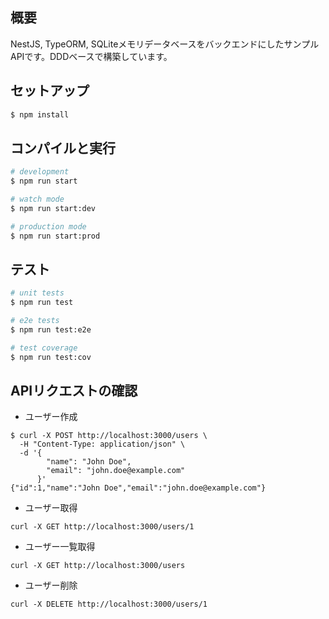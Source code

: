 ## 概要

NestJS, TypeORM, SQLiteメモリデータベースをバックエンドにしたサンプルAPIです。DDDベースで構築しています。

## セットアップ

```bash
$ npm install
```

## コンパイルと実行

```bash
# development
$ npm run start

# watch mode
$ npm run start:dev

# production mode
$ npm run start:prod
```

## テスト

```bash
# unit tests
$ npm run test

# e2e tests
$ npm run test:e2e

# test coverage
$ npm run test:cov
```

## APIリクエストの確認

* ユーザー作成
```
$ curl -X POST http://localhost:3000/users \
  -H "Content-Type: application/json" \
  -d '{
        "name": "John Doe",
        "email": "john.doe@example.com"
      }'
{"id":1,"name":"John Doe","email":"john.doe@example.com"}
```

* ユーザー取得
```
curl -X GET http://localhost:3000/users/1
```

* ユーザー一覧取得
```
curl -X GET http://localhost:3000/users
```

* ユーザー削除
```
curl -X DELETE http://localhost:3000/users/1
```

